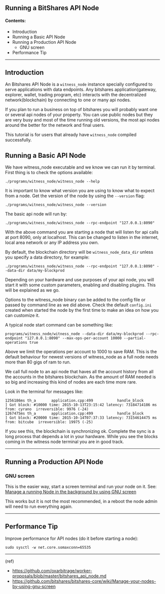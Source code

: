 ## Running a BitShares API Node

#### Contents:
- Introduction
- Running a Basic API Node
- Running a Production API Node
    - GNU screen
- Performance Tip

****

## Introduction

An Bitshares API Node is a `witness_node` instance specially configured to serve applications with data endpoints. Any bitshares application(gateway, explorer, wallet, trading program, etc) interacts with the decentralized network(blockchain) by connecting to one or many api nodes.

If you plan to run a business on top of bitshares you will probably want one or several api nodes of your property. You can use public nodes but they are very busy and most of the time running old versions, the most api nodes around the better for the network and final users.

This tutorial is for users that already have `witness_node` compiled successfully.

## Running a Basic API Node

We have witness_node executable and we know we can run it by terminal. First thing is to check the options available:

    ./programs/witness_node/witness_node --help

It is important to know what version you are using to know what to expect from a node. Get the version of the node by using the `--version` flag:

    ./programs/witness_node/witness_node --version

The basic api node will run by:

    ./programs/witness_node/witness_node --rpc-endpoint "127.0.0.1:8090"

With the above command you are starting a node that will listen for api calls at port 8090, only at localhost. This can be changed to listen in the internet, local area network or any IP address you own.

By default, the blockchain directory will be `witness_node_data_dir` unless you specify a data directory, for example:

    ./programs/witness_node/witness_node --rpc-endpoint "127.0.0.1:8090" --data-dir data/my-blockprod

Depending on your hardware and use purposes of your api node, you will start it with some custom parameters, enabling and disabling plugins. This will be explained as we go.

Options to the witness_node binary can be added to the config file or passed by command line as we did above. Check the default `config.ini` created when started the node by the first time to make an idea on how you can customize it.

A typical node start command can be something like:

    programs/witness_node/witness_node --data-dir data/my-blockprod --rpc-endpoint "127.0.0.1:8090" --max-ops-per-account 10000 --partial-operations true

Above we limit the operations per account to 1000 to save RAM. This is the default behaviour for newest versions of witness_node as a full node needs more than 80 gigs of ram to run.

We call full node to an api node that haves all the account history from all the accounts in the bitshares blockchain. As the amount of RAM needed is so big and increasing this kind of nodes are each time more rare.

Look in the terminal for messages like:

    1256186ms th_a       application.cpp:499           handle_block         ] Got block: #10000 time: 2015-10-13T23:15:42 latency: 73184714186 ms from: cyrano  irreversible: 9976 (-24)
    1267475ms th_a       application.cpp:499           handle_block         ] Got block: #20000 time: 2015-10-14T07:37:33 latency: 73154614475 ms from: bitcube  irreversible: 19975 (-25)

If you see this, the blockchain is synchronizing ok. Complete the sync is a long process that depends a lot in your hardware. While you see the blocks coming in the witness node terminal you are in good track.

***

## Running a Production API Node

### GNU screen

This is the easier way, start a screen terminal and run your node on it. See: [Manage a running Node in the background by using GNU screen](/developers/references_tools/manage_node_gun_screen.md#manage-a-running-node-in-the-background-by-using-gnu-screen)

This works but it is not the most recommended, in a reboot the node admin will need to run everything again.


*** 

## Performance Tip

Improve performance for API nodes (do it before starting a node):

    sudo sysctl -w net.core.somaxconn=65535


***

(ref)
- https://github.com/oxarbitrage/worker-proposals/blob/master/bitshares_api_node.md
- https://github.com/bitshares/bitshares-core/wiki/Manage-your-nodes-by-using-gnu-screen
